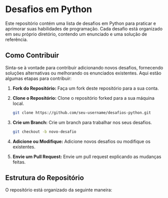 
# Desafios em Python

Este repositório contém uma lista de desafios em Python para praticar e aprimorar suas habilidades de programação. Cada desafio está organizado em seu próprio diretório, contendo um enunciado e uma solução de referência.

## Como Contribuir

Sinta-se à vontade para contribuir adicionando novos desafios, fornecendo soluções alternativas ou melhorando os enunciados existentes. Aqui estão algumas etapas para contribuir:

1. **Fork do Repositório:** Faça um fork deste repositório para a sua conta.

2. **Clone o Repositório:** Clone o repositório forked para a sua máquina local.

    ```bash
    git clone https://github.com/seu-username/desafios-python.git
    ```

3. **Crie um Branch:** Crie um branch para trabalhar nos seus desafios.

    ```bash
    git checkout -b novo-desafio
    ```

4. **Adicione ou Modifique:** Adicione novos desafios ou modifique os existentes.

5. **Envie um Pull Request:** Envie um pull request explicando as mudanças feitas.

## Estrutura do Repositório

O repositório está organizado da seguinte maneira:

